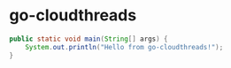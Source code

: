 # go-cloudthreads

```java
public static void main(String[] args) {
	System.out.println("Hello from go-cloudthreads!");
}
```
